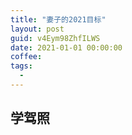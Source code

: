 ```yaml
---
title: "妻子的2021目标"
layout: post
guid: v4Eym98ZhfILWS
date: 2021-01-01 00:00:00
coffee:
tags:
  -
---
```



## 学驾照

